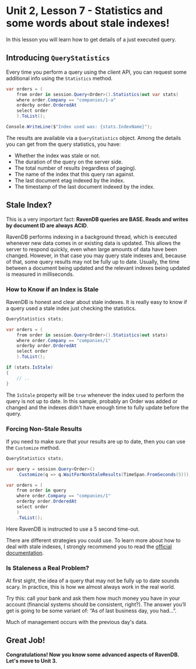 # Unit 2, Lesson 7 - Statistics and some words about stale indexes!

In this lesson you will learn how to get details of a just executed query.  

## Introducing `QueryStatistics`

Every time you perform a query using the client API, you can request
some additional info using the `Statistics` method.

````csharp
var orders = (
    from order in session.Query<Order>().Statistics(out var stats)
    where order.Company == "companies/1-a"
    orderby order.OrderedAt
    select order
    ).ToList();

Console.WriteLine($"Index used was: {stats.IndexName}");
````

The results are available via a `QueryStatistics` object.
Among the details you can get from the query statistics, you have:

* Whether the index was stale or not.
* The duration of the query on the server side.
* The total number of results (regardless of paging).
* The name of the index that this query ran against.
* The last document etag indexed by the index.
* The timestamp of the last document indexed by the index.

## Stale Index?

This is a very important fact: **RavenDB queries are BASE. Reads and writes by document ID are always ACID**.

RavenDB performs indexing in a background thread, which is executed whenever new data comes in
or existing data is updated. This allows the server to respond quickly, even when large
amounts of data have been changed. However, in that case you may query stale indexes and, because
of that, some query results may not be fully up to date. Usually, the time between a document being
updated and the relevant indexes being updated is measured in milliseconds.

### How to Know if an Index is Stale

RavenDB is honest and clear about stale indexes. It is really easy to know if a query used a
stale index just checking the statistics.

````csharp
QueryStatistics stats;

var orders = (
    from order in session.Query<Order>().Statistics(out stats)
    where order.Company == "companies/1"
    orderby order.OrderedAt
    select order
    ).ToList();

if (stats.IsStale)
{
    // ..
}
````

The `IsStale` property will be `true` whenever the index used to perform the query is not
up to date. In this sample, probably an Order was added or changed and the indexes didn't
have enough time to fully update before the query.

### Forcing Non-Stale Results

If you need to make sure that your results are up to date, then you can use the `Customize` method.

````csharp
QueryStatistics stats;

var query = session.Query<Order>()
    .Customize(q => q.WaitForNonStaleResults(TimeSpan.FromSeconds(5)));

var orders = (
    from order in query
    where order.Company == "companies/1"
    orderby order.OrderedAt
    select order
    )
    .ToList();
````

Here RavenDB is instructed to use a 5 second time-out.

There are different strategies you could use. To learn more about how to deal with stale indexes,
I strongly recommend you to read the [official documentation](https://ravendb.net/docs/article-page/latest/csharp/indexes/stale-indexes).

### Is Staleness a Real Problem?
At first sight, the idea of a query that may not be fully up to date sounds scary. 
In practice, this is how we almost always work in the real world.

Try this: call your bank and ask them how much money you have in your account (financial systems should be
consistent, right?). The answer you’ll get is going to be some variant of: “As of last business day, you had…”.

Much of management occurs with the previous day's data. 

## Great Job!

**Congratulations! Now you know some advanced aspects of RavenDB. Let's move to Unit 3.**
